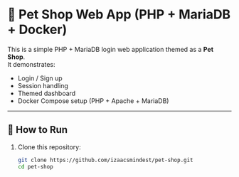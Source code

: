 # 🐾 Pet Shop Web App (PHP + MariaDB + Docker)

This is a simple PHP + MariaDB login web application themed as a **Pet Shop**.  
It demonstrates:
- Login / Sign up
- Session handling
- Themed dashboard
- Docker Compose setup (PHP + Apache + MariaDB)

---

## 🚀 How to Run

1. Clone this repository:
   ```bash
   git clone https://github.com/izaacsmindest/pet-shop.git
   cd pet-shop
